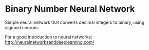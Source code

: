# Binary Number Neural Network

Simple neural network that converts decimal integers to binary, using sigmoid neurons

For a good introduction to neural networks:
http://neuralnetworksanddeeplearning.com/
